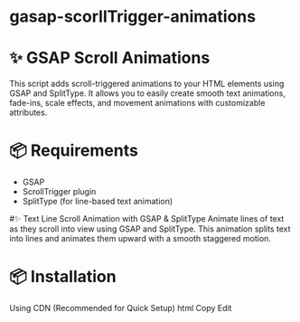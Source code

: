 # gasap-scorllTrigger-animations

# ✨ GSAP Scroll Animations
This script adds scroll-triggered animations to your HTML elements using GSAP and SplitType. It allows you to easily create smooth text animations, fade-ins, scale effects, and movement animations with customizable attributes.

# 📦 Requirements
- GSAP
- ScrollTrigger plugin
- SplitType (for line-based text animation)

#✨ Text Line Scroll Animation with GSAP & SplitType
Animate lines of text as they scroll into view using GSAP and SplitType. This animation splits text into lines and animates them upward with a smooth staggered motion.

# 📦 Installation
Using CDN (Recommended for Quick Setup)
html
Copy
Edit
<!-- GSAP -->
<script src="https://cdnjs.cloudflare.com/ajax/libs/gsap/3.12.2/gsap.min.js"></script>
<script src="https://cdnjs.cloudflare.com/ajax/libs/gsap/3.12.2/ScrollTrigger.min.js"></script>

<!-- SplitType -->
<script src="https://unpkg.com/split-type"></script>
